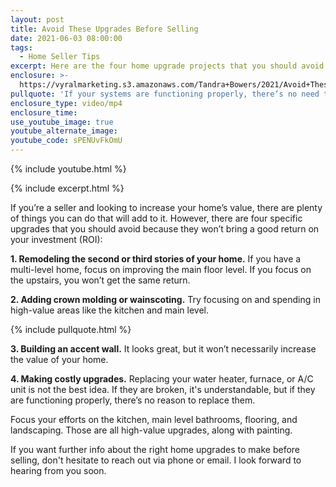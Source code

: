 ```yaml
---
layout: post
title: Avoid These Upgrades Before Selling
date: 2021-06-03 08:00:00
tags:
  - Home Seller Tips
excerpt: Here are the four home upgrade projects that you should avoid.
enclosure: >-
  https://vyralmarketing.s3.amazonaws.com/Tandra+Bowers/2021/Avoid+These+Upgrades+Before+Selling.mp4
pullquote: 'If your systems are functioning properly, there’s no need to replace them.'
enclosure_type: video/mp4
enclosure_time:
use_youtube_image: true
youtube_alternate_image:
youtube_code: sPENUvFkOmU
---
```

{% include youtube.html %}

{% include excerpt.html %}

If you’re a seller and looking to increase your home’s value, there are plenty of things you can do that will add to it. However, there are four specific upgrades that you should avoid because they won’t bring a good return on your investment (ROI):

**1\. Remodeling the second or third stories of your home.** If you have a multi-level home, focus on improving the main floor level. If you focus on the upstairs, you won’t get the same return.

**2\. Adding crown molding or wainscoting.** Try focusing on and spending in high-value areas like the kitchen and main level.

{% include pullquote.html %}

**3\. Building an accent wall.** It looks great, but it won’t necessarily increase the value of your home.

**4\. Making costly upgrades.** Replacing your water heater, furnace, or A/C unit is not the best idea. If they are broken, it's understandable, but if they are functioning properly, there’s no reason to replace them.

Focus your efforts on the kitchen, main level bathrooms, flooring, and landscaping. Those are all high-value upgrades, along with painting.

If you want further info about the right home upgrades to make before selling, don't hesitate to reach out via phone or email. I look forward to hearing from you soon.
